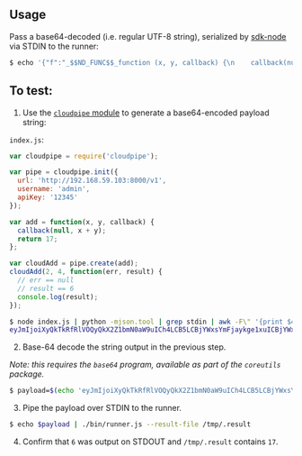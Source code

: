 ## Usage

Pass a base64-decoded (i.e. regular UTF-8 string), serialized by [sdk-node](https://github.com/cloudpipe/sdk-node) via STDIN to the runner:

```bash
$ echo '{"f":"_$$ND_FUNC$$_function (x, y, callback) {\n    callback(null, x + y);\n}","options":{},"args":{"0":2,"1":4,"2":"_$$ND_FUNC$$_function (err, result) {\n  // err == null\n  // result == 6\n}"}}' | node bin/runner.js --result-path /tmp/.result
```

## To test:

1. Use the [`cloudpipe` module](https://github.com/cloudpipe/sdk-node) to generate a base64-encoded payload string:

`index.js`:

```javascript
var cloudpipe = require('cloudpipe');

var pipe = cloudpipe.init({
  url: 'http://192.168.59.103:8000/v1',
  username: 'admin',
  apiKey: '12345'
});

var add = function(x, y, callback) {
  callback(null, x + y);
  return 17;
};

var cloudAdd = pipe.create(add);
cloudAdd(2, 4, function(err, result) {
  // err == null
  // result == 6
  console.log(result);
});
```

```bash
$ node index.js | python -mjson.tool | grep stdin | awk -F\" '{print $4}'
eyJmIjoiXyQkTkRfRlVOQyQkX2Z1bmN0aW9uICh4LCB5LCBjYWxsYmFjaykge1xuICBjYWxsYmFjayhudWxsLCB4ICsgeSk7XG4gIHJldHVybiAxNztcbn0iLCJvcHRpb25zIjp7fSwiYXJncyI6eyIwIjoyLCIxIjo0LCIyIjoiXyQkTkRfRlVOQyQkX2Z1bmN0aW9uIChlcnIsIHJlc3VsdCkge1xuICAvLyBlcnIgPT0gbnVsbFxuICAvLyByZXN1bHQgPT0gNlxuICBjb25zb2xlLmxvZyhyZXN1bHQpO1xufSJ9fQ==
```

2. Base-64 decode the string output in the previous step.

*Note: this requires the `base64` program, available as part of the `coreutils` package.*

```bash
$ payload=$(echo 'eyJmIjoiXyQkTkRfRlVOQyQkX2Z1bmN0aW9uICh4LCB5LCBjYWxsYmFjaykge1xuICBjYWxsYmFjayhudWxsLCB4ICsgeSk7XG4gIHJldHVybiAxNztcbn0iLCJvcHRpb25zIjp7fSwiYXJncyI6eyIwIjoyLCIxIjo0LCIyIjoiXyQkTkRfRlVOQyQkX2Z1bmN0aW9uIChlcnIsIHJlc3VsdCkge1xuICAvLyBlcnIgPT0gbnVsbFxuICAvLyByZXN1bHQgPT0gNlxuICBjb25zb2xlLmxvZyhyZXN1bHQpO1xufSJ9fQ==' | base64 --decode)
```

3. Pipe the payload over STDIN to the runner.

```bash
$ echo $payload | ./bin/runner.js --result-file /tmp/.result
```

4. Confirm that `6` was output on STDOUT and `/tmp/.result` contains `17`.
